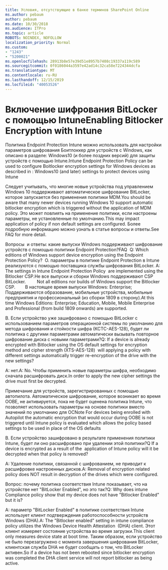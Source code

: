 ```yaml
---
title: Условия, отсутствующие в банке терминов SharePoint Online
ms.author: pebaum
author: pebaum
ms.date: 10/30/2018
ms.audience: ITPro
ms.topic: article
ROBOTS: NOINDEX, NOFOLLOW
localization_priority: Normal
ms.custom:
- "1243"
- "5200021"
ms.openlocfilehash: 28913b8e57e39d51e8957b7408c19337a119c589
ms.sourcegitcommit: 0f0186044a3597e42ad14c32ca58e7224344dcfa
ms.translationtype: MT
ms.contentlocale: ru-RU
ms.lasthandoff: 12/15/2019
ms.locfileid: "40053526"
---
```

# <a name="enabling-bitlocker-encryption-with-intune"></a><span data-ttu-id="fb1d2-102">Включение шифрования BitLocker с помощью Intune</span><span class="sxs-lookup"><span data-stu-id="fb1d2-102">Enabling Bitlocker Encryption with Intune</span></span>

<span data-ttu-id="fb1d2-103">Политика Endpoint Protection Intune можно использовать для настройки параметров шифрования Боитлоккер для устройств с Windows, как описано в разделе: Windows10 (и более поздних версий) для защиты устройств с помощью Intune.</span><span class="sxs-lookup"><span data-stu-id="fb1d2-103">Intune Endpoint Protection Policy can be used to configure Boitlocker encryption settings for Windows devices as described in : Windows10 (and later) settings to protect devices using Intune</span></span>

<span data-ttu-id="fb1d2-104">Следует учитывать, что многие новые устройства под управлением Windows 10 поддерживают автоматическое шифрование BitLocker, которое запускается без применения политики MDM.</span><span class="sxs-lookup"><span data-stu-id="fb1d2-104">You should be aware that many newer devices running Windows 10 support automatic bitlocker encryption which is triggered without the application of MDM policy.</span></span> <span data-ttu-id="fb1d2-105">Это может повлиять на применение политики, если настроены параметры, не установленные по умолчанию.</span><span class="sxs-lookup"><span data-stu-id="fb1d2-105">This may impact application of policy if non default settings are configured.</span></span> <span data-ttu-id="fb1d2-106">Более подробную информацию можно узнать в статье вопросы и ответы.</span><span class="sxs-lookup"><span data-stu-id="fb1d2-106">See FAQ for more detail.</span></span>


<span data-ttu-id="fb1d2-107">Вопросы  и ответы: какие выпуски Windows поддерживают шифрование устройств с помощью политики Endpoint Protection?</span><span class="sxs-lookup"><span data-stu-id="fb1d2-107">FAQ  Q: Which editions of Windows support device encryption using the Endpoint Protection Policy?</span></span>
<span data-ttu-id="fb1d2-108"> О. параметры в политике Endpoint Protection в Intune реализуются с помощью поставщика службы шифрования BitLocker.</span><span class="sxs-lookup"><span data-stu-id="fb1d2-108"> A: The settings in Intune Endpoint Protection Policy  are implemented using the Bitlocker CSP.</span></span><span data-ttu-id="fb1d2-109">Не все выпуски и сборки Windows поддерживают CSP BitLocker. 
     </span><span class="sxs-lookup"><span data-stu-id="fb1d2-109">  Not all editions nor builds of Windows support the Bitlocker CSP. 
     </span></span> <span data-ttu-id="fb1d2-110">В настоящее время выпуски Windows: Enterprise; Поддерживаются образование, мобильные устройства, мобильные предприятия и профессиональный (из сборки 1809 в сторону).</span><span class="sxs-lookup"><span data-stu-id="fb1d2-110">At this time Windows Editions: Enterprise; Education, Mobile, Mobile Enterprise and Professional (from build 1809 onwards) are supported.</span></span>




<span data-ttu-id="fb1d2-111">В. Если устройство уже зашифровано с помощью BitLocker с использованием параметров операционной системы по умолчанию для метода шифрования и стойкости шифра (КСТС-AES-128), будет ли политика с другими параметрами автоматически вызывать повторное шифрование диска с новыми параметрами?</span><span class="sxs-lookup"><span data-stu-id="fb1d2-111">Q: If a device is already encrypted with Bitlocker using the OS default settings for encryption method and cipher strength (XTS-AES-128)  will applying a policy with different settings automatically trigger re-encryption of the drive with the new settings?</span></span>

<span data-ttu-id="fb1d2-112">A: нет.</span><span class="sxs-lookup"><span data-stu-id="fb1d2-112">A: No.</span></span> <span data-ttu-id="fb1d2-113">Чтобы применить новые параметры шифра, необходимо сначала расшифровать диск.</span><span class="sxs-lookup"><span data-stu-id="fb1d2-113">In order to apply the new cipher settings the drive must first be decrypted.</span></span>

<span data-ttu-id="fb1d2-114">Примечание для устройств, зарегистрированных с помощью автопилота. Автоматическое шифрование, которое возникает во время OOBE, не активируется, пока не будет оценена политика Intune, что позволяет использовать параметры на основе политики вместо значений по умолчанию для ОС</span><span class="sxs-lookup"><span data-stu-id="fb1d2-114">Note For devices being enrolled with Autopilot the automatic encryption that would occur during OOBE is not triggered until Intune policy is evaluated which allows the policy based settings to be used in place of the OS defaults</span></span>




<span data-ttu-id="fb1d2-115">В. Если устройство зашифровано в результате применения политики Intune, будет ли оно расшифровано при удалении этой политики?</span><span class="sxs-lookup"><span data-stu-id="fb1d2-115">Q If a device is encrypted as a result of the  application of Intune policy will it be decrypted when that policy is removed?</span></span>

<span data-ttu-id="fb1d2-116">А: Удаление политики, связанной с шифрованием, не приводит к расшифровке настроенных дисков.</span><span class="sxs-lookup"><span data-stu-id="fb1d2-116">A: Removal of encryption related policy does NOT result in decryption of the drives which were configured.</span></span>




<span data-ttu-id="fb1d2-117">Вопрос: почему политика соответствия Intune показывает, что на устройстве нет "BitLocker Enabled", но это так?</span><span class="sxs-lookup"><span data-stu-id="fb1d2-117">Q: Why does intune Compliance policy show that my device does not have "Bitlocker Enabled" but it is?</span></span>

<span data-ttu-id="fb1d2-118">A: параметр "BitLocker Enabled" в политике соответствия Intune использует клиент подтверждения работоспособности устройств Windows (DHA).</span><span class="sxs-lookup"><span data-stu-id="fb1d2-118">A: The "Bitlocker enabled" setting in intune compliance policy utilizes the Windows Device Health Attestation  (DHA) client.</span></span> <span data-ttu-id="fb1d2-119">Этот клиент измеряет состояние устройства во время загрузки.</span><span class="sxs-lookup"><span data-stu-id="fb1d2-119">This client only measures device state at boot time.</span></span> <span data-ttu-id="fb1d2-120">Таким образом, если устройство не было перезагружено с момента завершения шифрования BitLocker, клиентская служба DHA не будет сообщать о том, что BitLocker активен.</span><span class="sxs-lookup"><span data-stu-id="fb1d2-120">So if a device has not been rebooted since bitlocker encryption was completed the DHA client service will not report bitlocker as being active.</span></span>
